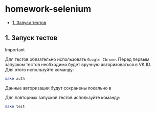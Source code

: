 # homework-selenium <!-- omit from toc -->

- [1. Запуск тестов](#1-запуск-тестов)

## 1. Запуск тестов

> [!IMPORTANT]  
> Для тестов обязательно использовать `Google Chrome`.
> Перед первым запуском тестов необходимо будет вручную авторизоваться в VK ID. Для этого используйте команду:

```bash
make auth
```

Данные авторизации будут сохранены локально в 

Для повторных запусков тестов используйте команду:

```bash
make test
```

